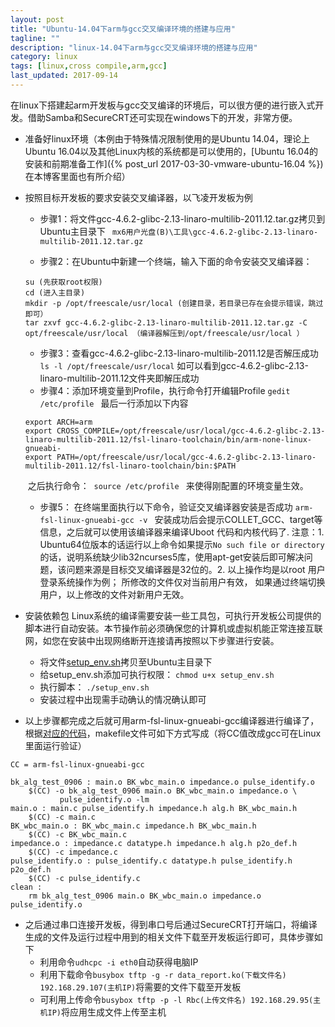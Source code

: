 ```yaml
---
layout: post
title: "Ubuntu-14.04下arm与gcc交叉编译环境的搭建与应用"
tagline: ""
description: "linux-14.04下arm与gcc交叉编译环境的搭建与应用"
category: linux
tags: [linux,cross compile,arm,gcc]
last_updated: 2017-09-14
---
```


在linux下搭建起arm开发板与gcc交叉编译的环境后，可以很方便的进行嵌入式开发。借助Samba和SecureCRT还可实现在windows下的开发，非常方便。

+ 准备好linux环境（本例由于特殊情况限制使用的是Ubuntu 14.04，理论上 Ubuntu 16.04以及其他Linux内核的系统都是可以使用的，[Ubuntu 16.04的安装和前期准备工作]({% post_url 2017-03-30-vmware-ubuntu-16.04 %})在本博客里面也有所介绍）

+ 按照目标开发板的要求安装交叉编译器，以飞凌开发板为例

  + 步骤1：将文件gcc-4.6.2-glibc-2.13-linaro-multilib-2011.12.tar.gz拷贝到Ubuntu主目录下
    ` mx6用户光盘(B)\工具\gcc-4.6.2-glibc-2.13-linaro-multilib-2011.12.tar.gz`

  + 步骤2：在Ubuntu中新建一个终端，输入下面的命令安装交叉编译器：

  ```
  su (先获取root权限)
  cd (进入主目录) 
  mkdir -p /opt/freescale/usr/local (创建目录，若目录已存在会提示错误，跳过即可） 
  tar zxvf gcc-4.6.2-glibc-2.13-linaro-multilib-2011.12.tar.gz -C opt/freescale/usr/local （编译器解压到/opt/freescale/usr/local ）
  ```

  + 步骤3：查看gcc-4.6.2-glibc-2.13-linaro-multilib-2011.12是否解压成功
    `ls -l /opt/freescale/usr/local`
    如可以看到gcc-4.6.2-glibc-2.13-linaro-multilib-2011.12文件夹即解压成功
  + 步骤4：添加环境变量到Profile，执行命令打开编辑Profile
    `gedit /etc/profile `
    最后一行添加以下内容 
  ```
  export ARCH=arm
  export CROSS_COMPILE=/opt/freescale/usr/local/gcc-4.6.2-glibc-2.13-linaro-multilib-2011.12/fsl-linaro-toolchain/bin/arm-none-linux-gnueabi- 
  export PATH=/opt/freescale/usr/local/gcc-4.6.2-glibc-2.13-linaro-multilib-2011.12/fsl-linaro-toolchain/bin:$PATH 
  ```
  ​	之后执行命令： 
  ​	`source /etc/profile `
  ​	来使得刚配置的环境变量生效。
  + 步骤5： 在终端里面执行以下命令，验证交叉编译器安装是否成功 
    `arm-fsl-linux-gnueabi-gcc -v `
    安装成功后会提示COLLET_GCC、target等信息，之后就可以使用该编译器来编译Uboot 代码和内核代码了. 注意：1. Ubuntu64位版本的话运行以上命令如果提示`No such file or directory`的话，说明系统缺少lib32ncurses5库，使用apt-get安装后即可解决问题，该问题来源是目标交叉编译器是32位的。2. 以上操作均是以root 用户登录系统操作为例； 所修改的文件仅对当前用户有效， 如果通过终端切换用户，以上修改的文件对新用户无效。

+ 安装依赖包
  Linux系统的编译需要安装一些工具包，可执行开发板公司提供的脚本进行自动安装。本节操作前必须确保您的计算机或虚拟机能正常连接互联网，如您在安装中出现网络断开连接请再按照以下步骤进行安装。
  + 将文件[setup_env.sh]({{site.url}}/assets/other/setup_env.sh)拷贝至Ubuntu主目录下
  + 给setup_env.sh添加可执行权限： `chmod u+x setup_env.sh`
  + 执行脚本： `./setup_env.sh`
  + 安装过程中出现需手动确认的情况确认即可

+ 以上步骤都完成之后就可用arm-fsl-linux-gnueabi-gcc编译器进行编译了，根据[对应的代码]({{site.url}}/assets/other/0908.zip)，makefile文件可如下方式写成（将CC值改成gcc可在Linux里面运行验证）
```
CC = arm-fsl-linux-gnueabi-gcc

bk_alg_test_0906 : main.o BK_wbc_main.o impedance.o pulse_identify.o
	$(CC) -o bk_alg_test_0906 main.o BK_wbc_main.o impedance.o \
	       pulse_identify.o -lm
main.o : main.c pulse_identify.h impedance.h alg.h BK_wbc_main.h
	$(CC) -c main.c
BK_wbc_main.o : BK_wbc_main.c impedance.h BK_wbc_main.h
	$(CC) -c BK_wbc_main.c
impedance.o : impedance.c datatype.h impedance.h alg.h p2o_def.h
	$(CC) -c impedance.c
pulse_identify.o : pulse_identify.c datatype.h pulse_identify.h p2o_def.h
	$(CC) -c pulse_identify.c
clean :	
	rm bk_alg_test_0906 main.o BK_wbc_main.o impedance.o pulse_identify.o
```


+ 之后通过串口连接开发板，得到串口号后通过SecureCRT打开端口，将编译生成的文件及运行过程中用到的相关文件下载至开发板运行即可，具体步骤如下
  + 利用命令`udhcpc -i eth0`自动获得电脑IP
  + 利用下载命令`busybox tftp -g -r data_report.ko(下载文件名) 192.168.29.107(主机IP)`将需要的文件下载至开发板
  + 可利用上传命令`busybox tftp -p -l Rbc(上传文件名) 192.168.29.95(主机IP)`将应用生成文件上传至主机
